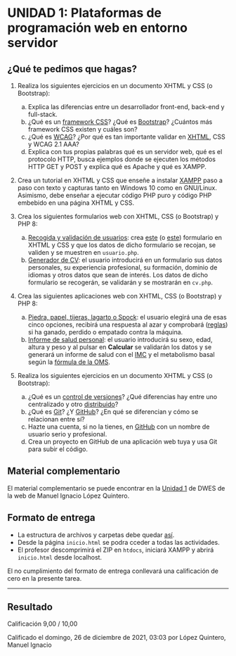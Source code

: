 # UNIDAD 1: Plataformas de programación web en entorno servidor
## ¿Qué te pedimos que hagas? 

1. Realiza los siguientes ejercicios en un documento XHTML y CSS (o Bootstrap): 

	<ol type="a">
		<li>Explica las diferencias entre un desarrollador front-end, back-end y full-stack.</li>
		<li>¿Qué es un <a href="https://en.wikipedia.org/wiki/CSS_framework">framework CSS</a>? ¿Qué es <a href="https://en.wikipedia.org/wiki/Bootstrap_(front-end_framework)">Bootstrap</a>? ¿Cuántos más framework CSS existen y cuáles son? </li>
		<li>¿Qué es <a href="https://en.wikipedia.org/wiki/Web_Content_Accessibility_Guidelines">WCAG</a>? ¿Por qué es tan importante validar en <a href="https://en.wikipedia.org/wiki/HTML5#XHTML_5_(XML-serialized_HTML_5)">XHTML</a>, CSS y WCAG 2.1 AAA?</li>
		<li>Explica con tus propias palabras qué es un servidor web, qué es el protocolo HTTP, busca ejemplos donde se ejecuten los métodos HTTP GET y POST y explica qué es Apache y qué es XAMPP. </li>
	</ol>

2. Crea un tutorial en XHTML y CSS que enseñe a instalar [XAMPP](https://www.apachefriends.org/es/index.html) paso a paso con texto y capturas tanto en Windows 10 como en GNU/Linux. Asimismo, debe enseñar a ejecutar código PHP puro y código PHP embebido en una página XHTML y CSS. 

3. Crea los siguientes formularios web con XHTML, CSS (o Bootstrap) y PHP 8: 

	<ol type="a">
		<li><u>Recogida y validación de usuarios</u>: crea <a href="https://milq.github.io/cursos/dwes/ud/1/formulario.png">este</a> (o <a href="https://milq.github.io/cursos/dwes/ud/1/form.png)">este</a>) formulario en XHTML y CSS y que los datos de dicho formulario se recojan, se validen y se muestren en <code>usuario.php</code>.</li>
		<li><u>Generador de CV</u>: el usuario introducirá en un formulario sus datos personales, su experiencia profesional, su formación, dominio de idiomas y otros datos que sean de interés. Los datos de dicho formulario se recogerán, se validarán y se mostrarán en <code>cv.php</code>.</li>
	</ol>

4. Crea las siguientes aplicaciones web con XHTML, CSS (o Bootstrap) y PHP 8: 

	<ol type="a">
		<li><u>Piedra, papel, tijeras, lagarto o Spock</u>: el usuario elegirá una de esas cinco opciones, recibirá una respuesta al azar y comprobará (<a href="https://milq.github.io/cursos/dwes/ud/1/piedra_papel_tijeras_lagarto_spock.png">reglas</a>) si ha ganado, perdido o empatado contra la máquina.</li>
		<li><u>Informe de salud personal</u>: el usuario introducirá su sexo, edad, altura y peso y al pulsar en <strong>Calcular</strong> se validarán los datos y se generará un informe de salud con el <a href="https://es.wikipedia.org/wiki/%C3%8Dndice_de_masa_corporal">IMC</a> y el metabolismo basal según la <a href="https://es.wikipedia.org/wiki/Metabolismo_basal#C%C3%A1lculo_de_calor%C3%ADas_necesarias">fórmula de la OMS</a>.</li>
	</ol>

5. Realiza los siguientes ejercicios en un documento XHTML y CSS (o Bootstrap): 

	<ol type="a">
		<li>¿Qué es un <a href="https://en.wikipedia.org/wiki/Version_control">control de versiones</a>? ¿Qué diferencias hay entre uno centralizado y otro <a href="https://en.wikipedia.org/wiki/Distributed_version_control">distribuido</a>?</li>
		<li>¿Qué es <a href="https://en.wikipedia.org/wiki/Git">Git</a>? ¿Y <a href="https://en.wikipedia.org/wiki/GitHub">GitHub</a>? ¿En qué se diferencian y cómo se relacionan entre sí?</li>
		<li>Hazte una cuenta, si no la tienes, en <a href="https://github.com/">GitHub</a> con un nombre de usuario serio y profesional. </li>
		<li>Crea un proyecto en GitHub de una aplicación web tuya y usa Git para subir el código.</li>
	</ol>

## Material complementario 
El material complementario se puede encontrar en la [Unidad 1](https://milq.github.io/cursos/dwes/ud/1/) de DWES de la web de Manuel Ignacio López Quintero. 

## Formato de entrega

- La estructura de archivos y carpetas debe quedar [así](https://milq.github.io/cursos/dwes/ud/1/estructura.txt). 
- Desde la página `inicio.html` se podra cceder a todas las actividades. 
- El profesor descomprimirá el ZIP en `htdocs`, iniciará XAMPP y abrirá `inicio.html` desde localhost. 

El no cumplimiento del formato de entrega conllevará una calificación de cero en la presente tarea.

---

## Resultado

Calificación	9,00 / 10,00

Calificado el domingo, 26 de diciembre de 2021, 03:03 por López Quintero, Manuel Ignacio